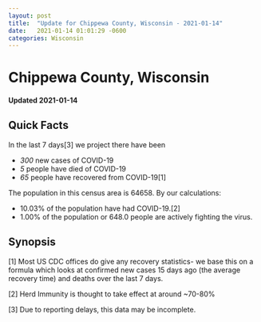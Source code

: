 ```yaml
---
layout: post
title:  "Update for Chippewa County, Wisconsin - 2021-01-14"
date:   2021-01-14 01:01:29 -0600
categories: Wisconsin
---
```


# Chippewa County, Wisconsin
#### Updated 2021-01-14

## Quick Facts

In the last 7 days[3] we project there have been
- *300* new cases of COVID-19
- *5* people have died of COVID-19
- *65* people have recovered from COVID-19[1]

The population in this census area is 64658. By our calculations:
- 10.03% of the population have had COVID-19.[2]
- 1.00% of the population or 648.0 people are actively fighting the virus.

## Synopsis




[1] Most US CDC offices do give any recovery statistics- we base this on a formula which looks at confirmed new cases
15 days ago (the average recovery time) and deaths over the last 7 days.

[2] Herd Immunity is thought to take effect at around ~70-80%

[3] Due to reporting delays, this data may be incomplete.
 
    